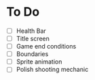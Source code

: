 # To Do

 - [ ] Health Bar
 - [ ] Title screen
 - [ ] Game end conditions
 - [ ] Boundaries
 - [ ] Sprite animation
 - [ ] Polish shooting mechanic

